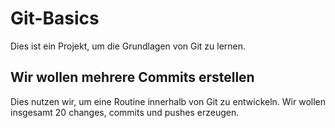 # Git-Basics
Dies ist ein Projekt, um die Grundlagen von Git zu lernen.

## Wir wollen mehrere Commits erstellen
Dies nutzen wir, um eine Routine innerhalb von Git zu entwickeln.
Wir wollen insgesamt 20 changes, commits und pushes erzeugen.
